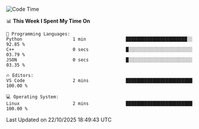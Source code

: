 
<!--START_SECTION:waka-->
![Code Time](http://img.shields.io/badge/Code%20Time-3%2C917%20hrs%2014%20mins-blue)

📊 **This Week I Spent My Time On** 

```text
💬 Programming Languages: 
Python                   1 min               ███████████████████████░░   92.85 % 
C++                      0 secs              █░░░░░░░░░░░░░░░░░░░░░░░░   03.79 % 
JSON                     0 secs              █░░░░░░░░░░░░░░░░░░░░░░░░   03.35 % 

🔥 Editors: 
VS Code                  2 mins              █████████████████████████   100.00 % 

💻 Operating System: 
Linux                    2 mins              █████████████████████████   100.00 % 
```


 Last Updated on 22/10/2025 18:49:43 UTC
<!--END_SECTION:waka-->

